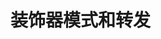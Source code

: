 <!--
 * @Author: Richard 46419003+RichardThunder@users.noreply.github.com
 * @Date: 2023-09-13 11:01:03
 * @LastEditors: Richard 46419003+RichardThunder@users.noreply.github.com
 * @LastEditTime: 2023-09-13 11:06:04
 * @FilePath: /webPages/README/装饰器模式和转发call.md
 * @Description: 这是默认设置,请设置`customMade`, 打开koroFileHeader查看配置 进行设置: https://github.com/OBKoro1/koro1FileHeader/wiki/%E9%85%8D%E7%BD%AE
-->
# 装饰器模式和转发
